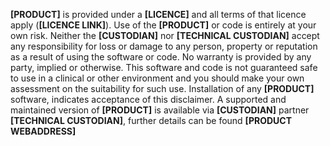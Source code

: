 **[PRODUCT]** is provided under a **[LICENCE]** and all terms of that licence apply (**[LICENCE LINK]**). Use of the **[PRODUCT]** or code is entirely at your own risk. Neither the **[CUSTODIAN]** nor **[TECHNICAL CUSTODIAN]** accept any responsibility for loss or damage to any person, property or reputation as a result of using the software or code. No warranty is provided by any party, implied or otherwise. This software and code is not guaranteed safe to use in a clinical or other environment and you should make your own assessment on the suitability for such use. Installation of any **[PRODUCT]** software, indicates acceptance of this disclaimer. 
A supported and maintained version of **[PRODUCT]** is available via **[CUSTODIAN]** partner **[TECHNICAL CUSTODIAN]**, further details can be found **[PRODUCT WEBADDRESS]**
